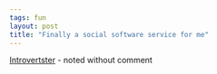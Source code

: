 ```yaml
---
tags: fun
layout: post
title: "Finally a social software service for me"
---
```




<a href="http://www.airbag.ca/introvertster/">Introvertster</a> - noted without comment


